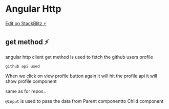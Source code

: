 # Angular Http

[Edit on StackBlitz ⚡️](https://stackblitz.com/edit/github-wezhdk)



## get method ⚡

angular http client get method is used to fetch the github users profile

`github api used`

When we click on view profile button again it will hit the profile api it will show profile component

same as for repos..

`@Input` is used to pass the data from Parent componentto Child component
